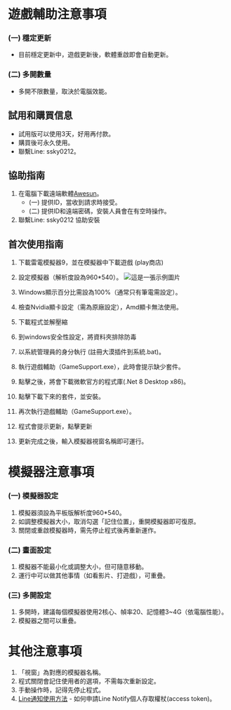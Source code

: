 # 遊戲輔助注意事項
### (一) 穩定更新
- 目前穩定更新中，遊戲更新後，軟體重啟即會自動更新。

### (二) 多開數量
- 多開不限數量，取決於電腦效能。

## 試用和購買信息
- 試用版可以使用3天，好用再付款。
- 購買後可永久使用。
- 聯繫Line: ssky0212。

## 協助指南
1. 在電腦下載遠端軟體[Awesun](https://sun.aweray.com/)。
   - (一) 提供ID，當收到請求時接受。
   - (二) 提供ID和遠端密碼，安裝人員會在有空時操作。
2. 聯繫Line: ssky0212 協助安裝

## 首次使用指南
1. 下載雷電模擬器9，並在模擬器中下載遊戲 (play商店)
2. 設定模擬器（解析度設為960*540）。
![這是一張示例圖片](https://chtineer.com/png/解析度.png)
4. Windows顯示百分比需設為100%（通常只有筆電需設定）。
5. 檢查Nvidia顯卡設定（需為原廠設定），Amd顯卡無法使用。

7. 下載程式並解壓縮
8. 到windows安全性設定，將資料夾排除防毒
9. 以系統管理員的身分執行 (註冊大漠插件到系統.bat)。
10. 執行遊戲輔助（GameSupport.exe），此時會提示缺少套件。
11. 點擊之後，將會下載微軟官方的程式庫(.Net 8 Desktop x86)。
12. 點擊下載下來的套件，並安裝。
13. 再次執行遊戲輔助（GameSupport.exe）。
14. 程式會提示更新，點擊更新
15. 更新完成之後，輸入模擬器視窗名稱即可運行。

# 模擬器注意事項
### (一) 模擬器設定
1. 模擬器須設為平板版解析度960*540。
2. 如調整模擬器大小，取消勾選「記住位置」，重開模擬器即可復原。
3. 關閉或重啟模擬器時，需先停止程式後再重新運作。

### (二) 畫面設定
1. 模擬器不能最小化或調整大小，但可隨意移動。
2. 運行中可以做其他事情（如看影片、打遊戲），可重疊。

### (三) 多開設定
1. 多開時，建議每個模擬器使用2核心、幀率20、記憶體3~4G（依電腦性能）。
2. 模擬器之間可以重疊。

# 其他注意事項
1. 「視窗」為對應的模擬器名稱。
2. 程式關閉會記住使用者的選項，不需每次重新設定。
3. 手動操作時，記得先停止程式。
4. [Line通知使用方法](https://greentracks.app/how-to-apply-line-notify-personal-access-token/) - 如何申請Line Notify個人存取權杖(access token)。
